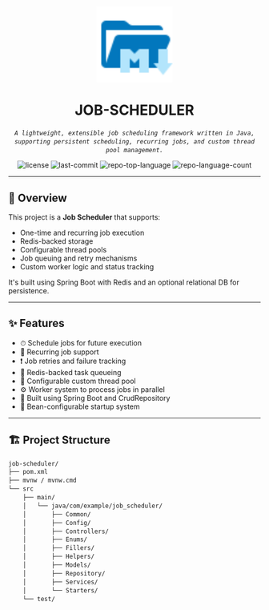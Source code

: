 <p align="center">
    <img src="https://raw.githubusercontent.com/PKief/vscode-material-icon-theme/ec559a9f6bfd399b82bb44393651661b08aaf7ba/icons/folder-markdown-open.svg" align="center" width="30%">
</p>
<h1 align="center">JOB-SCHEDULER</h1>

<p align="center">
	<em><code>A lightweight, extensible job scheduling framework written in Java, supporting persistent scheduling, recurring jobs, and custom thread pool management.</code></em>
</p>
<p align="center">
	<img src="https://img.shields.io/github/license/Abhijithtv/job-scheduler?style=default&logo=opensourceinitiative&logoColor=white&color=0080ff" alt="license">
	<img src="https://img.shields.io/github/last-commit/Abhijithtv/job-scheduler?style=default&logo=git&logoColor=white&color=0080ff" alt="last-commit">
	<img src="https://img.shields.io/github/languages/top/Abhijithtv/job-scheduler?style=default&color=0080ff" alt="repo-top-language">
	<img src="https://img.shields.io/github/languages/count/Abhijithtv/job-scheduler?style=default&color=0080ff" alt="repo-language-count">
</p>

---

## 📌 Overview

This project is a **Job Scheduler** that supports:

- One-time and recurring job execution
- Redis-backed storage
- Configurable thread pools
- Job queuing and retry mechanisms
- Custom worker logic and status tracking

It's built using Spring Boot with Redis and an optional relational DB for persistence.

---

## ✨ Features

- ⏱ Schedule jobs for future execution
- 🔁 Recurring job support
- ❗ Job retries and failure tracking
- 🔄 Redis-backed task queueing 
- 🧵 Configurable custom thread pool
- ⚙️ Worker system to process jobs in parallel
- 💾 Built using Spring Boot and CrudRepository
- 🔐 Bean-configurable startup system

---

## 🏗 Project Structure

```sh
job-scheduler/
├── pom.xml
├── mvnw / mvnw.cmd
└── src
    ├── main/
    │   └── java/com/example/job_scheduler/
    │       ├── Common/
    │       ├── Config/
    │       ├── Controllers/
    │       ├── Enums/
    │       ├── Fillers/
    │       ├── Helpers/
    │       ├── Models/
    │       ├── Repository/
    │       ├── Services/
    │       └── Starters/
    └── test/
